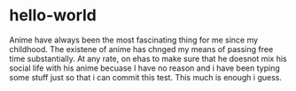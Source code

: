 # hello-world
Anime have always been the most fascinating thing for me since my childhood. The existene of anime has chnged my means of passing free time substantially. At any rate, on ehas to make sure that he doesnot mix his social life with his anime becuase I have no reason and i have been typing some stuff just so that i can commit this test. This much is enough i guess.

